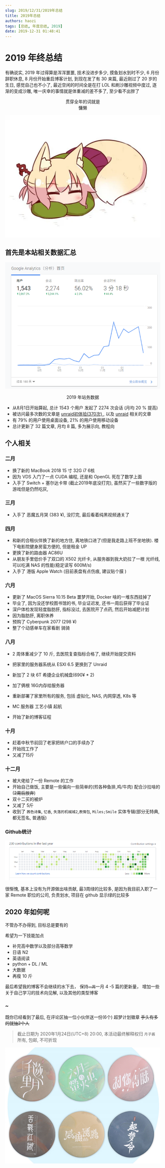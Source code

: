 ```yaml
---
slug: 2019/12/31/2019年总结
title: 2019年总结
authors: haozi
tags: [总结, 年度总结, 2019]
date: 2019-12-31 01:48:41
---
```






# 2019 年终总结

有确说实, 2019 年过得算是浑浑噩噩, 技术没进步多少, 摸鱼划水到时不少, 6 月份辞职休息, 8 月份开始重启博客计划,  到现在发了有 30 来篇, 最近刚过了 20 岁的生日, 感觉自己也不小了, 最近空闲的时间全是在打 LOL 和刷沙雕视频中度过, 逐渐的变成沙雕, 唯一庆幸的事情就是体重减的差不多了, 至少看不出胖了



<div>
    <center style={{marginTop: '30px'}}>贯穿全年的词就是</center>
	<center style={{marginTop: '10px', fontSize: '30px', color: 'cornflowerblue' }}>慵懒</center>
</div>

![慵懒](./2019年总结/huli_yonglan.png)

<!--truncate-->


## 首先是本站相关数据汇总

![analytics](./2019年总结/analytics.png)

<center>2019 年站务数据 </center>



* 从8月1日开始算起,  总计 1543 个用户 发起了 2274 次会话 (月均 20 % 提高)
* 被访问最多次数的文章是  [unraid初体验(370次) ](https://haozi.moe/2019/08/22/unraid初体验/) , 以及 [unraid](https://haozi.moe/tags/#unraid) 相关的文章
* 有 79% 的用户使用桌面设备, 21% 的用户使用移动设备
* 总计更新了 32 篇文章, 月均 8 篇, 多为展示向, 教程向



## 个人相关

### 二月

* 换了新的 MacBook 2018 15 寸 32G i7 6核
* 因为 VDS 入门了一点 CUDA 编程, 还是和 OpenGL 死在了数学上面
* 入手了 Switch + 塞尔达卡带 (截止2019年底没打完), 虽然买了一些数字版的游戏但是仍然吃灰,

### 三月

* 入手了 恶魔五月哭 (383 ¥), 没打完, 最后看着纯黑视频通关了

### 四月

* 和新的合租伙伴换了新的地方住, 离地铁口进了(但是我走路上班不坐地铁).  楼下电影院健身房蛮方便的, 但是租金 UP
* 更换了新的路由器 AC86U
* 从朋友手里低价手了双口的 X502 光纤卡, 从服务器到我大奶拉了一根 光纤线, 可以吃满 NAS 的性能(稳定读写 600M/s)
* 入手了 港版 Apple Watch (目前表盘有点伤痕, 建议贴个膜 )


### 六月

* 更新了 MacOS Sierra 10.15 Beta 噩梦开始, Docker 啥的一堆东西挂掉了
* 毕业了,  因为没还学校图书馆的书, 毕业证迟发, 还书一周后获得了毕业证
* 深户体检发现轻度脂肪肝, 指标没过, 去医院开了点药, 然后开始减肥计划
* 因为脂肪肝, 离职休养
* 预购了 Cyberpunk 2077  (298 ¥)
* 整了个动感单车在家看剧 骑骑

### 八月

* 2 周体重减少了 10 斤, 去医院复查指标合格了, 继续开始提交资料
* 把家里的服务器系统从 ESXI 6.5 更换到了 Unraid
* 新加了 2 块 6T 希捷企业机械盘(690¥ * 2)
* 加了俩根 16G内存给服务器
* 重新部署了家里所有的服务, 包括 虚拟化, NAS, 内网穿透, K8s 等
* MC 服务器 工艺小镇 起航

* 开始了新的博客征程

### 十月

* 赶着中秋节前回了老家把转户口的手续办了
* 开始找工作了
* 又减了15斤


### 十二月

* 被大佬给了一份 Remote 的工作
* 开始自己做饭,  主要是一些偏向一些简单的(煎各种鱼排,鸡/牛肉) 配合沙拉啥的 (~~2周后放弃~~)
* 双十二买的被炉
* 又减了 5斤
* 收到了 `茜色诗集`, `忆香`, `失落的机械城2`,`表情包`, `Miles;Smile` 实体专辑(部分无特典, 都无签名, 普通版)



### Github统计

![github](./2019年总结/github_contributions.png)

很惭愧, 基本上没有为开源做出啥贡献, 最3周绿的比较多, 是因为我目前入职了一家 Remote 职位的公司, 负责划水, 项目在 github 显示绿的比较多



## 2020 年如何呢

不管办不办得到,  目标总是要有的

希望为一下技能加点

* 补完高中数学以及部分高等数学
* 日语 N2
* 英语阅读
* python + DL / ML
* 大数据
* 再瘦 10 斤

最后希望我的博客不会继续的水下去， 保持~~`一周`~~一月 4 -5 篇的更新量， 增加一些关于自己学习的技术向见解, 以及其他的类型博客



### ~

既你已经看到了最后,   在评论区抽一位小伙伴送一份(6个) 超梦计划徽章 ~~手头有多的就抽2个人~~

>截止日期为 2020年1月24日(UTC+8) 20:00,  本活动最终解释权归 `月子酱` 所有,  包邮, 不可折现

![徽章](./2019年总结/huizhang.png)
